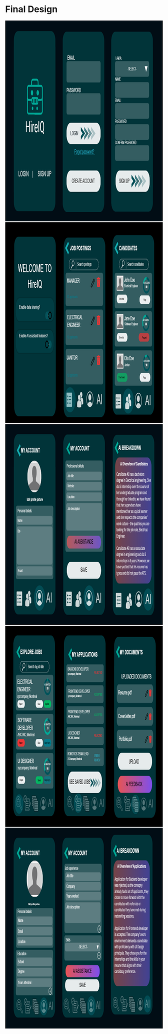 # Final Design

<img width="975" height="639" alt="image" src="/assets/images/Landing + Login.png" />

<img width="975" height="639" alt="image" src="/assets/images/Ai consent + Employers page.png" />

<img width="975" height="639" alt="image" src="/assets/images/Employers page.png" />

<img width="975" height="639" alt="image" src="/assets/images/Candidates page.png" />

<img width="975" height="639" alt="image" src="/assets/images/Candidates page 2.png" />
